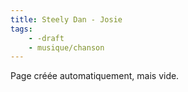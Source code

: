 ```yaml
---
title: Steely Dan - Josie
tags:
    - -draft
    - musique/chanson
---
```


Page créée automatiquement, mais vide.
